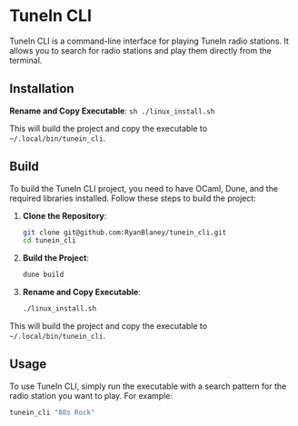 # TuneIn CLI

TuneIn CLI is a command-line interface for playing TuneIn radio stations. It allows you to search for radio stations and play them directly from the terminal.

## Installation

**Rename and Copy Executable**:
    ```sh
    ./linux_install.sh
    ```

This will build the project and copy the executable to `~/.local/bin/tunein_cli`.

## Build

To build the TuneIn CLI project, you need to have OCaml, Dune, and the required libraries installed. Follow these steps to build the project:

1. **Clone the Repository**:
    ```sh
    git clone git@github.com:RyanBlaney/tunein_cli.git
    cd tunein_cli
    ```

2. **Build the Project**:
    ```sh
    dune build
    ```

3. **Rename and Copy Executable**:
    ```sh
    ./linux_install.sh
    ```

This will build the project and copy the executable to `~/.local/bin/tunein_cli`.

## Usage

To use TuneIn CLI, simply run the executable with a search pattern for the radio station you want to play. For example:

```sh
tunein_cli "80s Rock"

